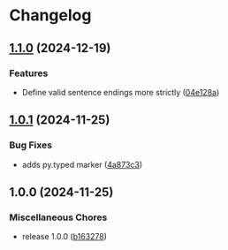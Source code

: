 # Changelog

## [1.1.0](https://github.com/zentrum-lexikographie/gdex/compare/v1.0.1...v1.1.0) (2024-12-19)


### Features

* Define valid sentence endings more strictly ([04e128a](https://github.com/zentrum-lexikographie/gdex/commit/04e128a73f6f1aa658588d8798c4d3b8cf3b418c))

## [1.0.1](https://github.com/zentrum-lexikographie/gdex/compare/v1.0.0...v1.0.1) (2024-11-25)


### Bug Fixes

* adds py.typed marker ([4a873c3](https://github.com/zentrum-lexikographie/gdex/commit/4a873c374ef0c7cee8a8c29c686b5dd78186627f))

## 1.0.0 (2024-11-25)


### Miscellaneous Chores

* release 1.0.0 ([b163278](https://github.com/zentrum-lexikographie/gdex/commit/b163278bfcbbe11d7c87f63c0f16e44f183d6fa1))
